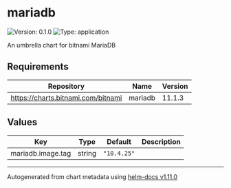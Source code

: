 # mariadb

![Version: 0.1.0](https://img.shields.io/badge/Version-0.1.0-informational?style=flat-square) ![Type: application](https://img.shields.io/badge/Type-application-informational?style=flat-square)

An umbrella chart for bitnami MariaDB

## Requirements

| Repository | Name | Version |
|------------|------|---------|
| https://charts.bitnami.com/bitnami | mariadb | 11.1.3 |

## Values

| Key | Type | Default | Description |
|-----|------|---------|-------------|
| mariadb.image.tag | string | `"10.4.25"` |  |

----------------------------------------------
Autogenerated from chart metadata using [helm-docs v1.11.0](https://github.com/norwoodj/helm-docs/releases/v1.11.0)
